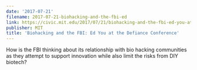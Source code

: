 ```yaml
---
date: '2017-07-21'
filename: 2017-07-21-biohacking-and-the-fbi-ed
link: https://civic.mit.edu/2017/07/21/biohacking-and-the-fbi-ed-you-at-the-defiance-conference/
publisher: MIT
title: 'Biohacking and the FBI: Ed You at the Defiance Conference'
---
```


How is the FBI thinking about its relationship with bio hacking communities as they attempt to support innovation while also limit the risks from DIY biotech?